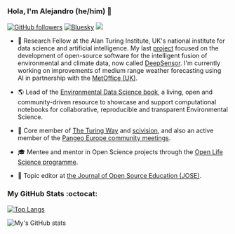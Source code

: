 ### Hola, I'm Alejandro (he/him) 👋

[![GitHub followers](https://img.shields.io/github/followers/acocac?style=social)](https://github.com/acocac) [![Bluesky](https://img.shields.io/static/v1.svg?label=Bluesky&message=@alejo-coca&logo=bluesky&style=flat&color=blue)](https://bsky.app/profile/alejo-coca.bsky.social) [![](https://img.shields.io/badge/visit-website-orange)](https://acocac.github.io/en/)

- :test_tube:	Research Fellow at the Alan Turing Institute, UK's national institute for data science and artificial intelligence. My last [project](https://www.turing.ac.uk/research/research-projects/environmental-monitoring-blending-satellite-and-surface-data) focused on the development of open-source software for the intelligent fusion of environmental and climate data, now called [DeepSensor](https://github.com/alan-turing-institute/deepsensor). I'm currently working on improvements of medium range weather forecasting using AI in partnership with the [MetOffice (UK)](https://www.turing.ac.uk/research/research-projects/ai-numerical-weather-prediction-nwp-ai4nwp).

- :earth_americas: Lead of the [Environmental Data Science book](https://github.com/alan-turing-institute/environmental-ds-book), a living, open and community-driven resource to showcase and support computational notebooks for collaborative, reproducible and transparent Environmental Science.

- :busts_in_silhouette: Core member of [The Turing Way](https://github.com/alan-turing-institute/the-turing-way) and [scivision](https://github.com/alan-turing-institute/scivision), and also an active member of the [Pangeo Europe community meetings](https://pangeo.io/meeting-notes.html).

- :mortar_board: Mentee and mentor in Open Science projects through the [Open Life Science programme](https://openlifesci.org).

- 👀 Topic editor at [the Journal of Open Source Education (JOSE)](https://jose.theoj.org/about).

### My GitHub Stats :octocat: 

[![Top Langs](https://github-readme-stats.vercel.app/api/top-langs/?username=acocac&layout=compact&hide=jupyter%20notebook,javascript,html,css,scss&theme=navyblue)](https://github.com/anuraghazra/github-readme-stats) 

![My's GitHub stats](https://github-readme-stats.vercel.app/api?username=acocac&show_icons=true)
